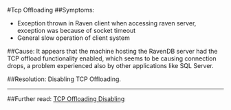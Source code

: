 #Tcp Offloading
##Symptoms: 
- Exception thrown in Raven client when accessing raven server,  exception was because of socket timeout
- General slow operation of client system

##Cause:
It appears that the machine hosting the RavenDB server had the TCP offload functionality enabled, which seems to be causing connection drops, a problem experienced also by other applications like SQL Server.

##Resolution:
Disabling TCP Offloading.

<hr/>

##Further read:
[TCP Offloading Disabling](http://blogs.technet.com/b/onthewire/archive/2014/01/21/tcp-offloading-chimney-amp-rss-what-is-it-and-should-i-disable-it.aspx)
